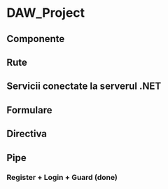 # DAW_Project

## Componente

## Rute 

## Servicii conectate la serverul .NET

## Formulare 

## Directiva

## Pipe

### Register + Login + Guard (done)

